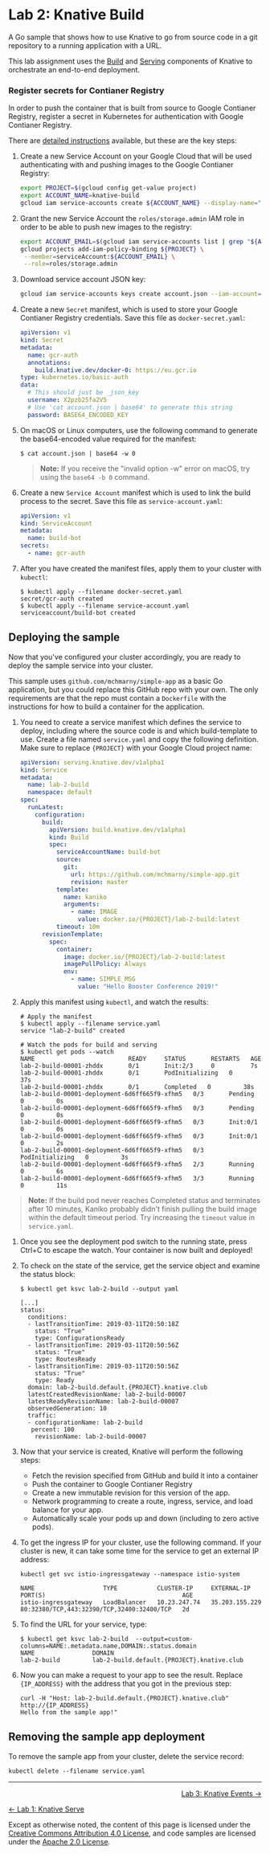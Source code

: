 # Lab 2: Knative Build

A Go sample that shows how to use Knative to go from source code in a git
repository to a running application with a URL.

This lab assignment uses the [Build][knative-build] and
[Serving][knative-serving] components of Knative to orchestrate an end-to-end
deployment.

[knative-build]: https://www.knative.dev/docs/build/
[knative-serving]: https://www.knative.dev/docs/serving/

### Register secrets for Contianer Registry

In order to push the container that is built from source to Google Contianer Registry, register
a secret in Kubernetes for authentication with Google Contianer Registry.

There are [detailed instructions][knative-build-auth] available, but these are
the key steps:

[knative-build-auth]: https://github.com/knative/docs/blob/master/build/auth.md#basic-authentication-docker

1. Create a new Service Account on your Google Cloud that will be used
   authenticating with and pushing images to the Google Contianer Registry:

   ```bash
   export PROJECT=$(gcloud config get-value project)
   export ACCOUNT_NAME=knative-build
   gcloud iam service-accounts create ${ACCOUNT_NAME} --display-name="Knative build account"
   ```

1. Grant the new Service Account the `roles/storage.admin` IAM role in order to
   be able to push new images to the registry:

   ```bash
   export ACCOUNT_EMAIL=$(gcloud iam service-accounts list | grep "${ACCOUNT_NAME}" | awk '{ print $NF }')
   gcloud projects add-iam-policy-binding ${PROJECT} \
    --member=serviceAccount:${ACCOUNT_EMAIL} \
    --role=roles/storage.admin
   ```

1. Download service account JSON key:

   ```bash
   gcloud iam service-accounts keys create account.json --iam-account=${ACCOUNT_EMAIL}
   ```

1. Create a new `Secret` manifest, which is used to store your Google Contianer Registry
   credentials. Save this file as `docker-secret.yaml`:

   ```yaml
   apiVersion: v1
   kind: Secret
   metadata:
     name: gcr-auth
     annotations:
       build.knative.dev/docker-0: https://eu.gcr.io
   type: kubernetes.io/basic-auth
   data:
     # This should just be _json_key
     username: X2pzb25fa2V5
     # Use 'cat account.json | base64' to generate this string
     password: BASE64_ENCODED_KEY
   ```

1. On macOS or Linux computers, use the following command to generate the
   base64-encoded value required for the manifest:

   ```shell
   $ cat account.json | base64 -w 0
   ```

   > **Note:** If you receive the "invalid option -w" error on macOS, try using
   > the `base64 -b 0` command.

1. Create a new `Service Account` manifest which is used to link the build
   process to the secret. Save this file as `service-account.yaml`:

   ```yaml
   apiVersion: v1
   kind: ServiceAccount
   metadata:
     name: build-bot
   secrets:
     - name: gcr-auth
   ```

1. After you have created the manifest files, apply them to your cluster with `kubectl`:

   ```shell
   $ kubectl apply --filename docker-secret.yaml
   secret/gcr-auth created
   $ kubectl apply --filename service-account.yaml
   serviceaccount/build-bot created
   ```

## Deploying the sample

Now that you've configured your cluster accordingly, you are ready to deploy the
sample service into your cluster.

This sample uses `github.com/mchmarny/simple-app` as a basic Go application, but
you could replace this GitHub repo with your own. The only requirements are that
the repo must contain a `Dockerfile` with the instructions for how to build a
container for the application.

1. You need to create a service manifest which defines the service to deploy,
   including where the source code is and which build-template to use. Create a
   file named `service.yaml` and copy the following definition. Make sure to
   replace `{PROJECT}` with your Google Cloud project name:

   ```yaml
   apiVersion: serving.knative.dev/v1alpha1
   kind: Service
   metadata:
     name: lab-2-build
     namespace: default
   spec:
     runLatest:
       configuration:
         build:
           apiVersion: build.knative.dev/v1alpha1
           kind: Build
           spec:
             serviceAccountName: build-bot
             source:
               git:
                 url: https://github.com/mchmarny/simple-app.git
                 revision: master
             template:
               name: kaniko
               arguments:
                 - name: IMAGE
                   value: docker.io/{PROJECT}/lab-2-build:latest
             timeout: 10m
         revisionTemplate:
           spec:
             container:
               image: docker.io/{PROJECT}/lab-2-build:latest
               imagePullPolicy: Always
               env:
                 - name: SIMPLE_MSG
                   value: "Hello Booster Conference 2019!"
   ```

1. Apply this manifest using `kubectl`, and watch the results:

   ```shell
   # Apply the manifest
   $ kubectl apply --filename service.yaml
   service "lab-2-build" created

   # Watch the pods for build and serving
   $ kubectl get pods --watch
   NAME                          READY     STATUS       RESTARTS   AGE
   lab-2-build-00001-zhddx       0/1       Init:2/3     0          7s
   lab-2-build-00001-zhddx       0/1       PodInitializing   0         37s
   lab-2-build-00001-zhddx       0/1       Completed   0         38s
   lab-2-build-00001-deployment-6d6ff665f9-xfhm5   0/3       Pending   0         0s
   lab-2-build-00001-deployment-6d6ff665f9-xfhm5   0/3       Pending   0         0s
   lab-2-build-00001-deployment-6d6ff665f9-xfhm5   0/3       Init:0/1   0         0s
   lab-2-build-00001-deployment-6d6ff665f9-xfhm5   0/3       Init:0/1   0         2s
   lab-2-build-00001-deployment-6d6ff665f9-xfhm5   0/3       PodInitializing   0         3s
   lab-2-build-00001-deployment-6d6ff665f9-xfhm5   2/3       Running   0         6s
   lab-2-build-00001-deployment-6d6ff665f9-xfhm5   3/3       Running   0         11s
   ```

  > **Note:** If the build pod never reaches Completed status and terminates
  > after 10 minutes, Kaniko probably didn't finish pulling the build image
  > within the default timeout period. Try increasing the `timeout` value in
  > `service.yaml`.

1. Once you see the deployment pod switch to the running state, press Ctrl+C to
   escape the watch. Your container is now built and deployed!

1. To check on the state of the service, get the service object and examine the
   status block:

   ```shell
   $ kubectl get ksvc lab-2-build --output yaml

   [...]
   status:
     conditions:
     - lastTransitionTime: 2019-03-11T20:50:18Z
       status: "True"
       type: ConfigurationsReady
     - lastTransitionTime: 2019-03-11T20:50:56Z
       status: "True"
       type: RoutesReady
     - lastTransitionTime: 2019-03-11T20:50:56Z
       status: "True"
       type: Ready
     domain: lab-2-build.default.{PROJECT}.knative.club
     latestCreatedRevisionName: lab-2-build-00007
     latestReadyRevisionName: lab-2-build-00007
     observedGeneration: 10
     traffic:
     - configurationName: lab-2-build
      percent: 100
       revisionName: lab-2-build-00007
   ```

1. Now that your service is created, Knative will perform the following steps:

   - Fetch the revision specified from GitHub and build it into a container
   - Push the container to Google Contianer Registry
   - Create a new immutable revision for this version of the app.
   - Network programming to create a route, ingress, service, and load balance
     for your app.
   - Automatically scale your pods up and down (including to zero active pods).

1. To get the ingress IP for your cluster, use the following command. If your
   cluster is new, it can take some time for the service to get an external IP
   address:

   ```shell
   kubectl get svc istio-ingressgateway --namespace istio-system

   NAME                   TYPE           CLUSTER-IP     EXTERNAL-IP      PORT(S)                                      AGE
   istio-ingressgateway   LoadBalancer   10.23.247.74   35.203.155.229   80:32380/TCP,443:32390/TCP,32400:32400/TCP   2d
   ```

1. To find the URL for your service, type:

   ```shell
   $ kubectl get ksvc lab-2-build  --output=custom-columns=NAME:.metadata.name,DOMAIN:.status.domain
   NAME                DOMAIN
   lab-2-build         lab-2-build.default.{PROJECT}.knative.club
   ```

1. Now you can make a request to your app to see the result. Replace
   `{IP_ADDRESS}` with the address that you got in the previous step:

   ```shell
   curl -H "Host: lab-2-build.default.{PROJECT}.knative.club" http://{IP_ADDRESS}
   Hello from the sample app!"
   ```

## Removing the sample app deployment

To remove the sample app from your cluster, delete the service record:

```shell
kubectl delete --filename service.yaml
```

---

<p align="right"><a href="../3-events">Lab 3: Knative Events →</a></p>
<p align="left"><a href="../1-serve">← Lab 1: Knative Serve</a></p>

Except as otherwise noted, the content of this page is licensed under the
[Creative Commons Attribution 4.0 License][cc-by], and code samples are licensed
under the [Apache 2.0 License][apache-2-0].

[cc-by]: https://creativecommons.org/licenses/by/4.0/
[apache-2-0]: https://www.apache.org/licenses/LICENSE-2.0
